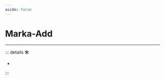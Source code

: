 ```yaml
---
aside: false
---
```

# <labor>Marka</labor>-Add

---

<!-- =================================================== -->
<!-- =================================================== -->
<!-- =================================================== -->
<!-- =================================================== -->
<!-- =================================================== -->
::: details 🛠

-

:::
